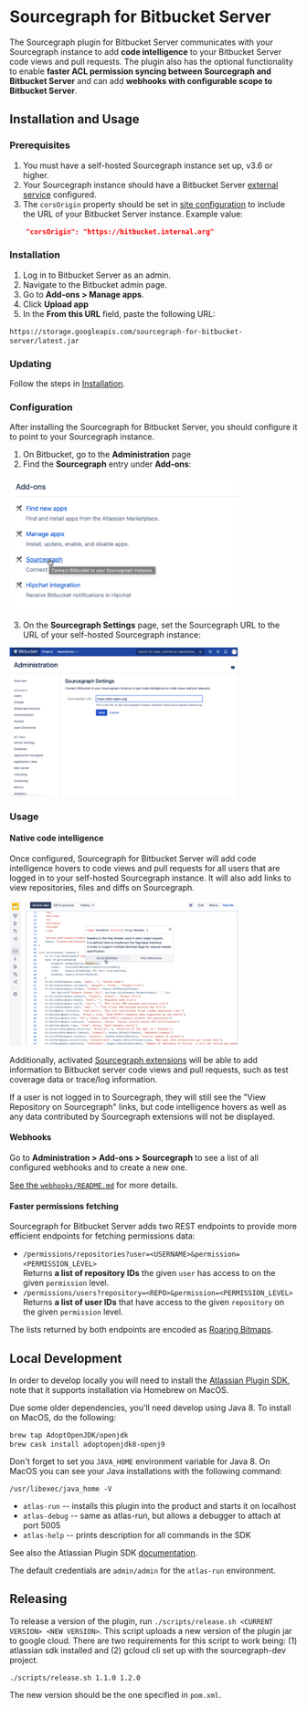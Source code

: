 # Sourcegraph for Bitbucket Server

The Sourcegraph plugin for Bitbucket Server communicates with your Sourcegraph instance to add **code intelligence** to your Bitbucket Server code views and pull requests. The plugin also has the optional functionality to enable **faster ACL permission syncing between Sourcegraph and Bitbucket Server** and can add **webhooks with configurable scope to Bitbucket Server**.

## Installation and Usage

### Prerequisites

1. You must have a self-hosted Sourcegraph instance set up, v3.6 or higher.
2. Your Sourcegraph instance should have a Bitbucket Server [external service](https://docs.sourcegraph.com/admin/external_service/bitbucket_server) configured.
3. The `corsOrigin` property should be set in [site configuration](https://docs.sourcegraph.com/admin/config/site_config) to include the URL of your Bitbucket Server instance. Example value:

```json
    "corsOrigin": "https://bitbucket.internal.org"
```

### Installation

1. Log in to Bitbucket Server as an admin.
2. Navigate to the Bitbucket admin page.
3. Go to **Add-ons > Manage apps**.
4. Click **Upload app**
5. In the **From this URL** field, paste the following URL:

```
https://storage.googleapis.com/sourcegraph-for-bitbucket-server/latest.jar
```

### Updating

Follow the steps in [Installation](#installation).

### Configuration

After installing the Sourcegraph for Bitbucket Server, you should configure it to point to your Sourcegraph instance.

1. On Bitbucket, go to the **Administration** page
2. Find the **Sourcegraph** entry under **Add-ons**:

<img src="img/add-ons.png" alt="Add-ons" width="400px"/>

3. On the **Sourcegraph Settings** page, set the Sourcegraph URL to the URL of your self-hosted Sourcegraph instance:

<img src="img/sourcegraph-settings.png" alt="Sourcegraph settings" width="400px"/>

### Usage

#### Native code intelligence

Once configured, Sourcegraph for Bitbucket Server will add code intelligence hovers to code views and pull requests for all users that are logged in to your self-hosted Sourcegraph instance. It will also add links to view repositories, files and diffs on Sourcegraph.

<img src="img/code-intelligence.png" alt="Code intelligence" width="400px"/>

Additionally, activated [Sourcegraph extensions](https://docs.sourcegraph.com/extensions) will be able to add information to Bitbucket server code views and pull requests, such as test coverage data or trace/log information.

If a user is not logged in to Sourcegraph, they will still see the "View Repository on Sourcegraph" links, but code intelligence hovers as well as any data contributed by Sourcegraph extensions will not be displayed.

#### Webhooks

Go to **Administration > Add-ons > Sourcegraph** to see a list of all configured webhooks and to create a new one.

[See the `webhooks/README.md`](https://github.com/sourcegraph/bitbucket-server-plugin/tree/master/src/main/java/com/sourcegraph/webhook) for more details.

#### Faster permissions fetching

Sourcegraph for Bitbucket Server adds two REST endpoints to provide more efficient endpoints for fetching permissions data:

- `/permissions/repositories?user=<USERNAME>&permission=<PERMISSION_LEVEL>`<br /> Returns **a list of repository IDs** the given `user` has access to on the given `permission` level.
- `/permissions/users?repository=<REPO>&permission=<PERMISSION_LEVEL>`<br /> Returns **a list of user IDs** that have access to the given `repository` on the given `permission` level.

The lists returned by both endpoints are encoded as [Roaring Bitmaps](https://roaringbitmap.org/).

## Local Development

In order to develop locally you will need to install the [Atlassian Plugin SDK](https://developer.atlassian.com/server/framework/atlassian-sdk/downloads/), note that it supports installation via Homebrew on MacOS.

Due some older dependencies, you'll need develop using Java 8. To install on MacOS, do the following:

```
brew tap AdoptOpenJDK/openjdk
brew cask install adoptopenjdk8-openj9
```

Don't forget to set you `JAVA_HOME` environment variable for Java 8. On MacOS you can see your Java installations with the following command:

```aidl
/usr/libexec/java_home -V
```

-   `atlas-run` -- installs this plugin into the product and starts it on localhost
-   `atlas-debug` -- same as atlas-run, but allows a debugger to attach at port 5005
-   `atlas-help` -- prints description for all commands in the SDK

See also the Atlassian Plugin SDK [documentation](https://developer.atlassian.com/display/DOCS/Introduction+to+the+Atlassian+Plugin+SDK).

The default credentials are `admin/admin` for the `atlas-run` environment.

## Releasing

To release a version of the plugin, run `./scripts/release.sh <CURRENT VERSION> <NEW VERSION>`. This script uploads a new version of the plugin jar to google cloud. There are two requirements for this script to work being: (1) atlassian sdk installed and (2) gcloud cli set up with the sourcegraph-dev project.

```
./scripts/release.sh 1.1.0 1.2.0
```

The new version should be the one specified in `pom.xml`.